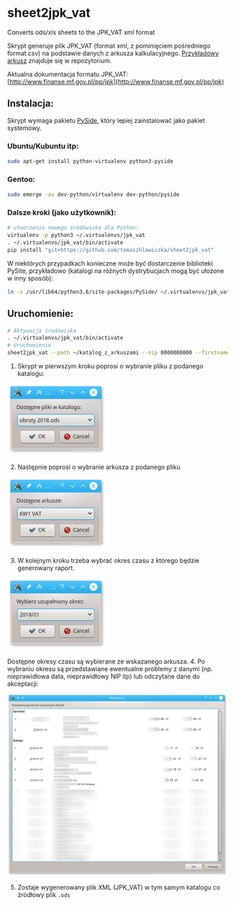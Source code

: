 # sheet2jpk_vat
Converts ods/xls sheets to the JPK_VAT xml format


Skrypt generuje plik JPK_VAT (format xml, z pominięciem pośredniego format csv) na podstawie danych z arkusza kalkulacyjnego.
[Przykładowy arkusz](doc/Obroty2018.ods) znajduje się w repozytorium.

Aktualna dokumentacja formatu JPK_VAT: [http://www.finanse.mf.gov.pl/pp/jpk](http://www.finanse.mf.gov.pl/pp/jpk)

## Instalacja:

Skrypt wymaga pakietu [PySide](https://wiki.qt.io/PySide), który lepiej zainstalować jako pakiet systemowy.

### Ubuntu/Kubuntu itp:
```bash
sudo apt-get install python-virtualenv python3-pyside
```
### Gentoo:
```bash
sudo emerge -av dev-python/virtualenv dev-python/pyside
```

### Dalsze kroki (jako użytkownik):
```bash
# utworzenie nowego środowiska dla Python:
virtualenv -p python3 ~/.virtualenvs/jpk_vat
. ~/.virtualenvs/jpk_vat/bin/activate
pip install "git+https://github.com/tomaszhlawiczka/sheet2jpk_vat"
```

W niektórych przypadkach konieczne może być dostarczenie biblioteki PySite, przykładowo (katalogi na różnych dystrybucjach mogą być ułożone w inny sposób):
```bash
ln -s /usr/lib64/python3.6/site-packages/PySide/ ~/.virtualenvs/jpk_vat/lib/python3.6/site-packages/
```

## Uruchomienie:

```bash
# Aktywacja środowiska
. ~/.virtualenvs/jpk_vat/bin/activate
# Uruchomienie
sheet2jpk_vat --path ~/katalog_z_arkuszami --nip 0000000000 --firstname "Imię" --lastname "Nazwisko" --birth '1999-01-30' --email "ksiegowa@example.com" --type VAT7 --departmentcode 2407
```

1. Skrypt w pierwszym kroku poprosi o wybranie pliku z podanego katalogu:

![Krok1](doc/Step1.png)

2. Następnie poprosi o wybranie arkusza z podanego pliku

![Krok2](doc/Step2.png)

3. W kolejnym kroku trzeba wybrać okres czasu z którego będzie generowany raport.

![Krok3](doc/Step3.png)

Dostępne okresy czasu są wybierane ze wskazanego arkusza.
4. Po wybraniu okresu są przedstawiane ewentualne problemy z danymi (np. nieprawidłowa data, nieprawidłowy NIP itp) lub odczytane dane do akceptacji:

![Krok4](doc/Step4.png)

5. Zostaje wygenerowany plik XML (JPK_VAT) w tym samym katalogu co źródłowy plik `.ods`
